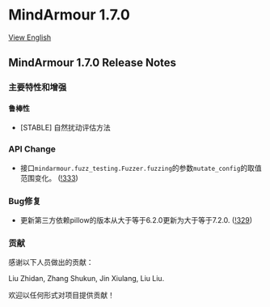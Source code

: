 # MindArmour 1.7.0

[View English](./RELEASE.md)

## MindArmour 1.7.0 Release Notes

### 主要特性和增强

#### 鲁棒性

* [STABLE] 自然扰动评估方法

### API Change

* 接口`mindarmour.fuzz_testing.Fuzzer.fuzzing`的参数`mutate_config`的取值范围变化。 ([!333](https://gitee.com/mindspore/mindarmour/pulls/333))

### Bug修复

* 更新第三方依赖pillow的版本从大于等于6.2.0更新为大于等于7.2.0. ([!329](https://gitee.com/mindspore/mindarmour/pulls/329))

### 贡献

感谢以下人员做出的贡献：

Liu Zhidan, Zhang Shukun, Jin Xiulang, Liu Liu.

欢迎以任何形式对项目提供贡献！
